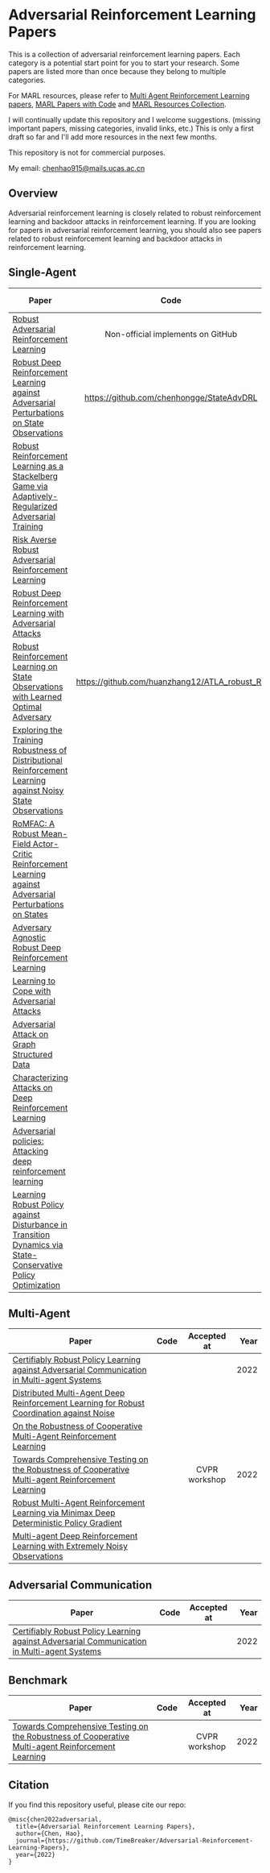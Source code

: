 # Adversarial Reinforcement Learning Papers
This is a collection of adversarial reinforcement learning papers. Each category is a potential start point for you to start your research. Some papers are listed more than once because they belong to multiple categories.

For MARL resources, please refer to [Multi Agent Reinforcement Learning papers](https://github.com/TimeBreaker/Multi-Agent-Reinforcement-Learning-papers), [MARL Papers with Code](https://github.com/TimeBreaker/MARL-papers-with-code) and [MARL Resources Collection](https://github.com/TimeBreaker/MARL-resources-collection).

I will continually update this repository and I welcome suggestions. (missing important papers, missing categories, invalid links, etc.) This is only a first draft so far and I'll add more resources in the next few months.

This repository is not for commercial purposes.

My email: chenhao915@mails.ucas.ac.cn


## Overview
Adversarial reinforcement learning is closely related to robust reinforcement learning and backdoor attacks in reinforcement learning. If you are looking for papers in adversarial reinforcement learning, you should also see papers related to robust reinforcement learning and backdoor attacks in reinforcement learning.


## Single-Agent
Paper|Code|Accepted at|Year
--|:--:|:--:|--:
[Robust Adversarial Reinforcement Learning](http://proceedings.mlr.press/v70/pinto17a/pinto17a.pdf)|Non-official implements on GitHub|ICML|2017
[Robust Deep Reinforcement Learning against Adversarial Perturbations on State Observations](https://proceedings.neurips.cc/paper/2020/file/f0eb6568ea114ba6e293f903c34d7488-Paper.pdf)|https://github.com/chenhongge/StateAdvDRL|NIPS|2020
[Robust Reinforcement Learning as a Stackelberg Game via Adaptively-Regularized Adversarial Training](https://arxiv.org/pdf/2202.09514)|||2022
[Risk Averse Robust Adversarial Reinforcement Learning](https://arxiv.org/pdf/1904.00511)||ICRA|2019
[Robust Deep Reinforcement Learning with Adversarial Attacks](https://arxiv.org/pdf/1712.03632)|||2017
[Robust Reinforcement Learning on State Observations with Learned Optimal Adversary](https://arxiv.org/pdf/2101.08452)|https://github.com/huanzhang12/ATLA_robust_RL|ICLR|2021
[Exploring the Training Robustness of Distributional Reinforcement Learning against Noisy State Observations](https://arxiv.org/pdf/2109.08776)|||
[RoMFAC: A Robust Mean-Field Actor-Critic Reinforcement Learning against Adversarial Perturbations on States](https://arxiv.org/pdf/2205.07229)|||
[Adversary Agnostic Robust Deep Reinforcement Learning](https://arxiv.org/pdf/2008.06199)|||
[Learning to Cope with Adversarial Attacks](https://arxiv.org/pdf/1906.12061)|||
[Adversarial Attack on Graph Structured Data](http://proceedings.mlr.press/v80/dai18b/dai18b.pdf)|||
[Characterizing Attacks on Deep Reinforcement Learning](http://proceedings.mlr.press/v80/dai18b/dai18b.pdf)|||
[Adversarial policies: Attacking deep reinforcement learning](https://arxiv.org/pdf/1905.10615)|||
[Learning Robust Policy against Disturbance in Transition Dynamics via State-Conservative Policy Optimization](https://ojs.aaai.org/index.php/AAAI/article/view/20686/20445)|||




## Multi-Agent
Paper|Code|Accepted at|Year
--|:--:|:--:|--:
[Certifiably Robust Policy Learning against Adversarial Communication in Multi-agent Systems](https://arxiv.org/pdf/2206.10158)|||2022
[Distributed Multi-Agent Deep Reinforcement Learning for Robust Coordination against Noise](https://arxiv.org/pdf/2205.09705)|||
[On the Robustness of Cooperative Multi-Agent Reinforcement Learning](https://arxiv.org/pdf/2003.03722)|||
[Towards Comprehensive Testing on the Robustness of Cooperative Multi-agent Reinforcement Learning](https://openaccess.thecvf.com/content/CVPR2022W/ArtOfRobust/papers/Guo_Towards_Comprehensive_Testing_on_the_Robustness_of_Cooperative_Multi-Agent_Reinforcement_CVPRW_2022_paper.pdf)||CVPR workshop|2022
[Robust Multi-Agent Reinforcement Learning via Minimax Deep Deterministic Policy Gradient](https://ojs.aaai.org/index.php/AAAI/article/view/4327/4205)|||
[Multi-agent Deep Reinforcement Learning with Extremely Noisy Observations](https://arxiv.org/pdf/1812.00922)|||



## Adversarial Communication
Paper|Code|Accepted at|Year
--|:--:|:--:|--:
[Certifiably Robust Policy Learning against Adversarial Communication in Multi-agent Systems](https://arxiv.org/pdf/2206.10158)|||2022





## Benchmark
Paper|Code|Accepted at|Year
--|:--:|:--:|--:
[Towards Comprehensive Testing on the Robustness of Cooperative Multi-agent Reinforcement Learning](https://openaccess.thecvf.com/content/CVPR2022W/ArtOfRobust/papers/Guo_Towards_Comprehensive_Testing_on_the_Robustness_of_Cooperative_Multi-Agent_Reinforcement_CVPRW_2022_paper.pdf)||CVPR workshop|2022



## Citation

If you find this repository useful, please cite our repo:
```
@misc{chen2022adversarial,
  title={Adversarial Reinforcement Learning Papers},
  author={Chen, Hao},
  journal={https://github.com/TimeBreaker/Adversarial-Reinforcement-Learning-Papers},
  year={2022}
}
```